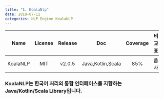 ```yaml
---
title: "1. KoalaNlp"
date: 2019-07-11
categories: NLP Engine KoalaNLP
---
```


|Name|License|Release|Doc|Coverage|비교표|Support|
|:----:|:----:|:----:|:----:|:----:|:----:|:----:|
|KoalaNLP|MIT|v2.0.5|Java,Kotlin,Scala|85%|품사|NodeJS,Python,Scala|

### KoalaNLP는 한국어 처리의 통합 인터페이스를 지향하는 Java/Kotlin/Scala Library입니다.
